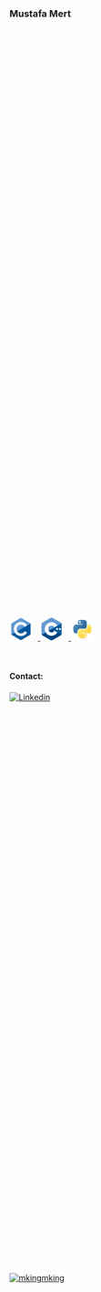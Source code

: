 <h3 align="left">Mustafa Mert</h3>
<br>
<br>

<p align="left" style="margin-top: 1000px;">
  <a href="https://www.cprogramming.com/" target="_blank" rel="noreferrer"> 
    <img src="https://raw.githubusercontent.com/devicons/devicon/master/icons/c/c-original.svg" alt="c" width="40" height="40" style="margin-right: 10px;"/> 
  </a> 
  <a href="https://www.w3schools.com/cpp/" target="_blank" rel="noreferrer"> 
    <img src="https://raw.githubusercontent.com/devicons/devicon/master/icons/cplusplus/cplusplus-original.svg" alt="cplusplus" width="40" height="40" style="margin-right: 10px;"/> 
  </a> 
  <a href="https://www.python.org" target="_blank" rel="noreferrer"> 
    <img src="https://raw.githubusercontent.com/devicons/devicon/master/icons/python/python-original.svg" alt="python" width="40" height="40"/> 
  </a> 
</p>

<br>
<h4 align="left">Contact:</h4>
<p align="left" style="margin-bottom: 1000px;">
  <a href="https://linkedin.com/in/mustafa-mert6464" target="blank"><img align="center" src="https://github.com/linnovate/root-me/blob/master/src/images/icons/linkedin.png" alt="Linkedin" height="30" width="40" /></a>
  
<a href="https://stackoverflow.com/users/14911679/mkingmking" target="blank"><img align="center" src="https://raw.githubusercontent.com/rahuldkjain/github-profile-readme-generator/master/src/images/icons/Social/stack-overflow.svg" alt="mkingmking" height="30" width="40" /></a>
</p>


